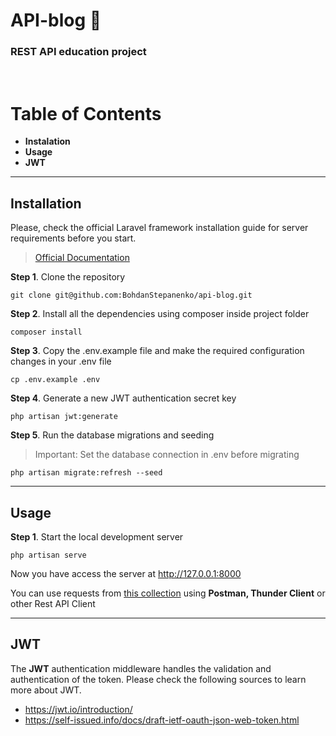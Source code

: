 # API-blog 💬

### REST API education project

&nbsp;

# Table of Contents

-   **Instalation**
-   **Usage**
-   **JWT**

---

## Installation

Please, check the official Laravel framework installation guide for server requirements before you start.

> [Official Documentation](https://laravel.com/docs/8.x/installation)

**Step 1**. Clone the repository

    git clone git@github.com:BohdanStepanenko/api-blog.git

**Step 2**. Install all the dependencies using composer inside project folder

    composer install

**Step 3**. Copy the .env.example file and make the required configuration changes in your .env file

    cp .env.example .env

**Step 4**. Generate a new JWT authentication secret key

    php artisan jwt:generate

**Step 5**. Run the database migrations and seeding

> Important: Set the database connection in .env before migrating

    php artisan migrate:refresh --seed

---

## Usage

**Step 1**. Start the local development server

    php artisan serve

Now you have access the server at http://127.0.0.1:8000

You can use requests from [this collection](https://github.com/BohdanStepanenko/api-blog/blob/main/api-blog.postman_collection.json) using **Postman, Thunder Client** or other Rest API Client

---

## JWT

The **JWT** authentication middleware handles the validation and authentication of the token. Please check the following sources to learn more about JWT.

-   https://jwt.io/introduction/
-   https://self-issued.info/docs/draft-ietf-oauth-json-web-token.html
